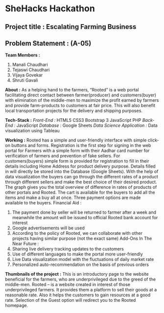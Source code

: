 # SheHacks Hackathon
## Project title : Escalating Farming Business
## Problem Statement : (A-05)

**Team Members :** 
1. Manali Chaudhari
2. Tejaswi Chaudhari 
3. Vijaya Govekar
4. Shruti Gavali

**About :**
As a helping hand to the farmers, “Rooted” is a web portal facilitating direct contact between farmer(producer) and customers(buyer) with elimination of the middle-men to maximize the profit earned by farmers and provide farm-products to customers at fair price. This will also benefit local transportation projects for the delivery and shipping purposes.

**Tech-Stack :**
*Front-End :*
HTML5
CSS3
Bootstrap 3
JavaScript
PHP
*Back-End :*
JavaScript
*Database :*
Google Sheets
*Data Science Application :*
Data visualization using Tableau

**Working :**
Rooted has a simple and user-friendly interface with simple click-on buttons and forms. Registration is the first step for signing in the web portal for Farmers with a simple form with their Aadhar card number for verification of farmers and prevention of fake sellers. For customers(buyers) simple form is provided for registration to fill in their details including Home Address for product delivery purpose. Details filled in will directly be stored into the Database (Google Sheets).
With the help of data visualization the buyers can go through the different rates of a product through different sellers and make the best choice of their desired product. The graph gives you the total overview of difference in rates of products of other portals and Rooted. The cart is available for the buyers to add all the items and make a buy all at once. Three payment options are made available to the buyers.
Financial Aid :
1. The payment done by seller will be returned to farmer after a week and meanwhile the amount will be issued to official Rooted bank account for interest
2. Google advertisements will be used
3. According to the policy of Rooted, we can collaborate with other projects having similar purpose (not the exact same)
Add-Ons In The Near Future :
1.	Sharing live delivery tracking updates to the customers
2.	Use of different languages to make the portal more user-friendly
3.	Live Data visualization model with the fluctuations of daily market rate
4.  Personalized auto-recommendation on the basis of previous orders

**Thumbnails of the project :**
This is an introductory page to the website beneficial for the farmers, who are underprivileged due to the greed of the middle-men. Rooted – is a website created in interest of those underprivileged farmers. It provides them a platform to sell their goods at a reasonable rate. Also it helps the customers to gain resources at a good rate.
Selection of the Guest option will redirect you to the Rooted homepage. 

